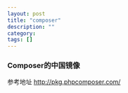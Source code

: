 ```yaml
---
layout: post
title: "composer"
description: ""
category: 
tags: []
---
```


### Composer的中国镜像
参考地址 http://pkg.phpcomposer.com/    

